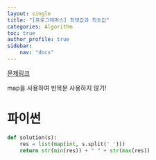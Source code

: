 ```yaml
---
layout: single
title: "[프로그래머스] 최댓값과 최솟값"
categories: Algorithm
toc: true
author_profile: true
sidebar:
    nav: "docs"
---
```


[문제링크](https://school.programmers.co.kr/learn/courses/30/lessons/12939)

map을 사용하여 반복분 사용하지 않기!

# 파이썬
```python
def solution(s):
    res = list(map(int, s.split(' ')))
    return str(min(res)) + " " + str(max(res))
```